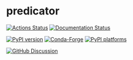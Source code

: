 # predicator

[![Actions Status][actions-badge]][actions-link]
[![Documentation Status][rtd-badge]][rtd-link]

[![PyPI version][pypi-version]][pypi-link]
[![Conda-Forge][conda-badge]][conda-link]
[![PyPI platforms][pypi-platforms]][pypi-link]

[![GitHub Discussion][github-discussions-badge]][github-discussions-link]

<!-- SPHINX-START -->

<!-- prettier-ignore-start -->
[actions-badge]:            https://github.com/mmiguel6288/predicator/workflows/CI/badge.svg
[actions-link]:             https://github.com/mmiguel6288/predicator/actions
[conda-badge]:              https://img.shields.io/conda/vn/conda-forge/predicator
[conda-link]:               https://github.com/conda-forge/predicator-feedstock
[github-discussions-badge]: https://img.shields.io/static/v1?label=Discussions&message=Ask&color=blue&logo=github
[github-discussions-link]:  https://github.com/mmiguel6288/predicator/discussions
[pypi-link]:                https://pypi.org/project/predicator/
[pypi-platforms]:           https://img.shields.io/pypi/pyversions/predicator
[pypi-version]:             https://img.shields.io/pypi/v/predicator
[rtd-badge]:                https://readthedocs.org/projects/predicator/badge/?version=latest
[rtd-link]:                 https://predicator.readthedocs.io/en/latest/?badge=latest

<!-- prettier-ignore-end -->
